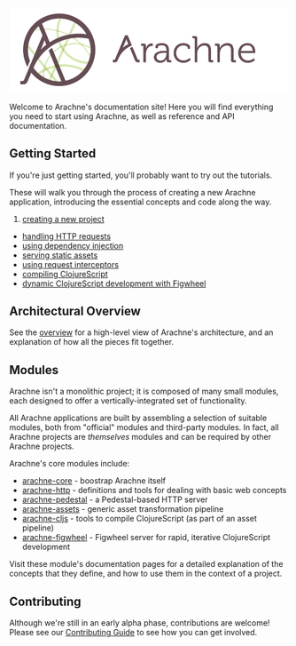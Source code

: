 ![arachne logo](img/logo-horizontal.svg)

Welcome to Arachne's documentation site! Here you will find everything you need to start using Arachne, as well as reference and API documentation.

<h2>Getting Started</h2>

If you're just getting started, you'll probably want to try out the tutorials.

These will walk you through the process of creating a new Arachne application, introducing the essential concepts and code along the way.

1. [creating a new project](tutorials/creating-a-project.md)
- [handling HTTP requests](tutorials/http-requests.md)
- [using dependency injection](tutorials/dependency-injection.md)
- [serving static assets](tutorials/serving-assets.md)
- [using request interceptors](tutorials/interceptors.md)
- [compiling ClojureScript](tutorials/cljs.md)
- [dynamic ClojureScript development with Figwheel](tutorials/figwheel.md)

<h2>Architectural Overview</h2>

See the [overview](architecture.md) for a high-level view of Arachne's architecture, and an explanation of how all the pieces fit together.

<h2>Modules</h2>

Arachne isn't a monolithic project; it is composed of many small modules, each designed to offer a vertically-integrated set of functionality.

All Arachne applications are built by assembling a selection of suitable modules, both from "official" modules and third-party modules. In fact, all Arachne projects are _themselves_ modules and can be required by other Arachne projects.

Arachne's core modules include:

- [arachne-core](modules/arachne-core.md) - boostrap Arachne itself
- [arachne-http](modules/arachne-http.md) - definitions and tools for dealing with basic web concepts
- [arachne-pedestal](modules/arachne-pedestal.md) - a Pedestal-based HTTP server
- [arachne-assets](modules/arachne-assets.md) - generic asset transformation pipeline
- [arachne-cljs](modules/arachne-cljs.md) - tools to compile ClojureScript (as part of an asset pipeline)
- [arachne-figwheel](modules/arachne-figwheel.md) - Figwheel server for rapid, iterative ClojureScript development

Visit these module's documentation pages for a detailed explanation of the concepts that they define, and how to use them in the context of a project.

<h2>Contributing</h2>

Although we're still in an early alpha phase, contributions are welcome! Please see our [Contributing Guide](contributing.md) to see how you can get involved.
